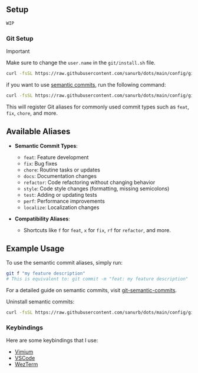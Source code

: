## Setup

```bash
WIP
```

### Git Setup

> [!IMPORTANT]
> Make sure to change the `user.name` in the `git/install.sh` file.

```bash
curl -fsSL https://raw.githubusercontent.com/sanurb/dots/main/config/git/install.sh | bash
```

if you want to use [semantic commits](https://www.conventionalcommits.org/en), run the following command:

```bash
curl -fsSL https://raw.githubusercontent.com/sanurb/dots/main/config/git/semantic-commits.sh | bash
```

This will register Git aliases for commonly used commit types such as `feat`, `fix`, `chore`, and more.

## Available Aliases

- **Semantic Commit Types**:
  - `feat`: Feature development
  - `fix`: Bug fixes
  - `chore`: Routine tasks or updates
  - `docs`: Documentation changes
  - `refactor`: Code refactoring without changing behavior
  - `style`: Code style changes (formatting, missing semicolons)
  - `test`: Adding or updating tests
  - `perf`: Performance improvements
  - `localize`: Localization changes

- **Compatibility Aliases**:
  - Shortcuts like `f` for `feat`, `x` for `fix`, `rf` for `refactor`, and more.

## Example Usage

To use the semantic commit aliases, simply run:

```bash
git f "my feature description"
# This is equivalent to: git commit -m "feat: my feature description"
```

For a detailed guide on semantic commits, visit [git-semantic-commits](https://github.com/fteem/git-semantic-commits).

Uninstall semantic commits:

```bash
curl -fsSL https://raw.githubusercontent.com/sanurb/dots/main/config/git/uninstall-semantic.sh | bash
```

### Keybindings

Here are some keybindings that I use:

- [Vimium](./docs/vimium.md)
- [VSCode](./docs/vscode.md)
- [WezTerm](./docs/wezterm.md)
